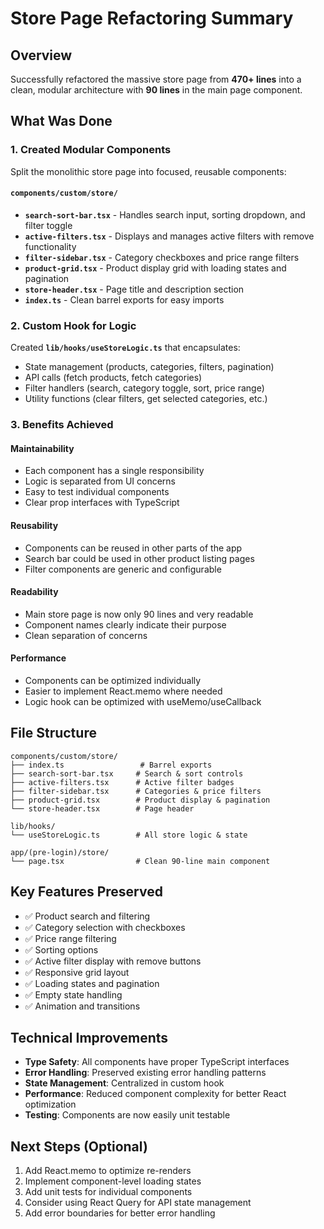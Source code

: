 # Store Page Refactoring Summary

## Overview

Successfully refactored the massive store page from **470+ lines** into a clean, modular architecture with **90 lines** in the main page component.

## What Was Done

### 1. Created Modular Components

Split the monolithic store page into focused, reusable components:

#### `components/custom/store/`

- **`search-sort-bar.tsx`** - Handles search input, sorting dropdown, and filter toggle
- **`active-filters.tsx`** - Displays and manages active filters with remove functionality
- **`filter-sidebar.tsx`** - Category checkboxes and price range filters
- **`product-grid.tsx`** - Product display grid with loading states and pagination
- **`store-header.tsx`** - Page title and description section
- **`index.ts`** - Clean barrel exports for easy imports

### 2. Custom Hook for Logic

Created **`lib/hooks/useStoreLogic.ts`** that encapsulates:

- State management (products, categories, filters, pagination)
- API calls (fetch products, fetch categories)
- Filter handlers (search, category toggle, sort, price range)
- Utility functions (clear filters, get selected categories, etc.)

### 3. Benefits Achieved

#### **Maintainability**

- Each component has a single responsibility
- Logic is separated from UI concerns
- Easy to test individual components
- Clear prop interfaces with TypeScript

#### **Reusability**

- Components can be reused in other parts of the app
- Search bar could be used in other product listing pages
- Filter components are generic and configurable

#### **Readability**

- Main store page is now only 90 lines and very readable
- Component names clearly indicate their purpose
- Clean separation of concerns

#### **Performance**

- Components can be optimized individually
- Easier to implement React.memo where needed
- Logic hook can be optimized with useMemo/useCallback

## File Structure

```
components/custom/store/
├── index.ts                 # Barrel exports
├── search-sort-bar.tsx     # Search & sort controls
├── active-filters.tsx      # Active filter badges
├── filter-sidebar.tsx      # Categories & price filters
├── product-grid.tsx        # Product display & pagination
└── store-header.tsx        # Page header

lib/hooks/
└── useStoreLogic.ts        # All store logic & state

app/(pre-login)/store/
└── page.tsx                # Clean 90-line main component
```

## Key Features Preserved

- ✅ Product search and filtering
- ✅ Category selection with checkboxes
- ✅ Price range filtering
- ✅ Sorting options
- ✅ Active filter display with remove buttons
- ✅ Responsive grid layout
- ✅ Loading states and pagination
- ✅ Empty state handling
- ✅ Animation and transitions

## Technical Improvements

- **Type Safety**: All components have proper TypeScript interfaces
- **Error Handling**: Preserved existing error handling patterns
- **State Management**: Centralized in custom hook
- **Performance**: Reduced component complexity for better React optimization
- **Testing**: Components are now easily unit testable

## Next Steps (Optional)

1. Add React.memo to optimize re-renders
2. Implement component-level loading states
3. Add unit tests for individual components
4. Consider using React Query for API state management
5. Add error boundaries for better error handling
